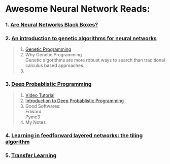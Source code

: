 #  Awesome Neural Network Reads:

### 1. [Are Neural Networks Black Boxes?](https://pdfs.semanticscholar.org/9e71/7a6b761f4bd5e7d57be563d6fa8efe62b186.pdf)  
### 2. [An introduction to genetic algorithms for neural networks](https://www.phase-trans.msm.cam.ac.uk/2003/MP9/MP9-5.pdf)
> 1. [Genetic Programming](https://en.wikipedia.org/wiki/Genetic_programming)  
> 2. Why Genetic Programming  
> Genetic algorithms are more robust ways to search than traditional calculus based approaches.
> 3. 

### 3. [Deep Probablistic Programming](https://arxiv.org/pdf/1701.03757.pdf)
> 1. [Video Tutorial](https://www.youtube.com/watch?v=fR5Wvb86-IU&feature=youtu.be)
> 2. [Introduction to Deep Probablistic Programming](https://medium.com/towards-data-science/building-a-bayesian-deep-learning-classifier-ece1845bc09)
> 3. Good Softwares:  
> 	Edward  
> 	Pymc3
> 4. My Notes   

### 4. [Learning in feedforward layered networks: the tiling algorithm ](http://lptms.u-psud.fr/membres/Mezard/Pdf/89_MN_JPA.pdf)

### 5. [Transfer Learning](https://medium.com/nanonets/nanonets-how-to-use-deep-learning-when-you-have-limited-data-f68c0b512cab)